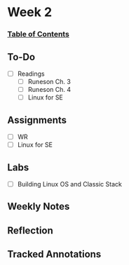 
# Week 2
### [Table of Contents](https://github.com/andydhpkp/MSSE-695-SE-RD/blob/78b92f0f7c8991dc647ac5e7e3b2396296b2f7f4/Field-Journal/Table-of-Contents.md)

## To-Do
- [ ] Readings
  - [ ] Runeson Ch. 3
  - [ ] Runeson Ch. 4
  - [ ] Linux for SE

## Assignments
- [ ] WR
- [ ] Linux for SE

## Labs
- [ ] Building Linux OS and Classic Stack

## Weekly Notes

## Reflection

## Tracked Annotations

